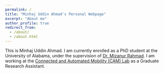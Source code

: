 ```yaml
---
permalink: /
title: "Minhaj Uddin Ahmad's Personal Webpage"
excerpt: "About me"
author_profile: true
redirect_from: 
  - /about/
  - /about.html
---
```


This is Minhaj Uddin Ahmad. I am currently enrolled as a PhD student at the University of Alabama, under the supervision of [Dr. Mizanur Rahmad](https://mrahman.people.ua.edu/). I am working at the [Connected and Automated Mobility (CAM) Lab](https://mrahman.people.ua.edu/cam-lab.html) as a Graduate Research Assistant.

